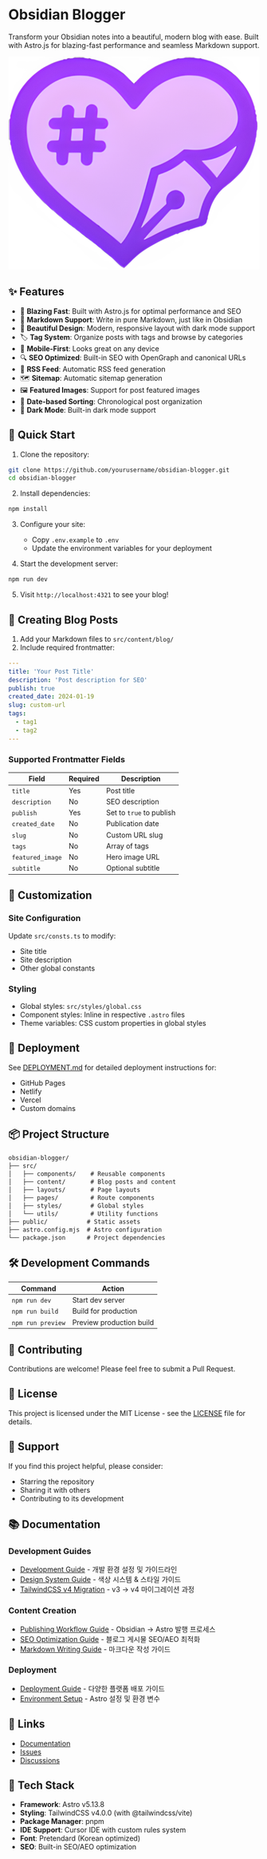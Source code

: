 # Obsidian Blogger

Transform your Obsidian notes into a beautiful, modern blog with ease. Built with Astro.js for blazing-fast performance and seamless Markdown support.

![Obsidian Blogger](public/images/design/icon.png)

## ✨ Features

- 🚀 **Blazing Fast**: Built with Astro.js for optimal performance and SEO
- 📝 **Markdown Support**: Write in pure Markdown, just like in Obsidian
- 🎨 **Beautiful Design**: Modern, responsive layout with dark mode support
- 🏷️ **Tag System**: Organize posts with tags and browse by categories
- 📱 **Mobile-First**: Looks great on any device
- 🔍 **SEO Optimized**: Built-in SEO with OpenGraph and canonical URLs
- 📰 **RSS Feed**: Automatic RSS feed generation
- 🗺️ **Sitemap**: Automatic sitemap generation
- 🖼️ **Featured Images**: Support for post featured images
- 📅 **Date-based Sorting**: Chronological post organization
- 🌙 **Dark Mode**: Built-in dark mode support

## 🚀 Quick Start

1. Clone the repository:
```bash
git clone https://github.com/yourusername/obsidian-blogger.git
cd obsidian-blogger
```

2. Install dependencies:
```bash
npm install
```

3. Configure your site:
   - Copy `.env.example` to `.env`
   - Update the environment variables for your deployment

4. Start the development server:
```bash
npm run dev
```

5. Visit `http://localhost:4321` to see your blog!

## 📝 Creating Blog Posts

1. Add your Markdown files to `src/content/blog/`
2. Include required frontmatter:
```yaml
---
title: 'Your Post Title'
description: 'Post description for SEO'
publish: true
created_date: 2024-01-19
slug: custom-url
tags:
  - tag1
  - tag2
---
```

### Supported Frontmatter Fields

| Field | Required | Description |
|-------|----------|-------------|
| `title` | Yes | Post title |
| `description` | No | SEO description |
| `publish` | Yes | Set to `true` to publish |
| `created_date` | No | Publication date |
| `slug` | No | Custom URL slug |
| `tags` | No | Array of tags |
| `featured_image` | No | Hero image URL |
| `subtitle` | No | Optional subtitle |

## 🎨 Customization

### Site Configuration

Update `src/consts.ts` to modify:
- Site title
- Site description
- Other global constants

### Styling

- Global styles: `src/styles/global.css`
- Component styles: Inline in respective `.astro` files
- Theme variables: CSS custom properties in global styles

## 🚀 Deployment

See [DEPLOYMENT.md](DEPLOYMENT.md) for detailed deployment instructions for:
- GitHub Pages
- Netlify
- Vercel
- Custom domains

## 📦 Project Structure

```
obsidian-blogger/
├── src/
│   ├── components/    # Reusable components
│   ├── content/       # Blog posts and content
│   ├── layouts/       # Page layouts
│   ├── pages/         # Route components
│   ├── styles/        # Global styles
│   └── utils/         # Utility functions
├── public/           # Static assets
├── astro.config.mjs  # Astro configuration
└── package.json      # Project dependencies
```

## 🛠️ Development Commands

| Command | Action |
|---------|--------|
| `npm run dev` | Start dev server |
| `npm run build` | Build for production |
| `npm run preview` | Preview production build |

## 🤝 Contributing

Contributions are welcome! Please feel free to submit a Pull Request.

## 📄 License

This project is licensed under the MIT License - see the [LICENSE](LICENSE) file for details.

## 💖 Support

If you find this project helpful, please consider:
- Starring the repository
- Sharing it with others
- Contributing to its development

## 📚 Documentation

### Development Guides
- [Development Guide](docs/development-guide.md) - 개발 환경 설정 및 가이드라인
- [Design System Guide](docs/design-system-guide.md) - 색상 시스템 & 스타일 가이드
- [TailwindCSS v4 Migration](CHANGELOG.md) - v3 → v4 마이그레이션 과정

### Content Creation
- [Publishing Workflow Guide](docs/publishing-workflow-guide.md) - Obsidian → Astro 발행 프로세스
- [SEO Optimization Guide](docs/seo-optimization-guide.md) - 블로그 게시물 SEO/AEO 최적화
- [Markdown Writing Guide](docs/markdown-writing-guide.md) - 마크다운 작성 가이드

### Deployment
- [Deployment Guide](DEPLOYMENT.md) - 다양한 플랫폼 배포 가이드
- [Environment Setup](astro.config.mjs) - Astro 설정 및 환경 변수

## 🔗 Links

- [Documentation](https://github.com/yourusername/obsidian-blogger/wiki)
- [Issues](https://github.com/yourusername/obsidian-blogger/issues)
- [Discussions](https://github.com/yourusername/obsidian-blogger/discussions)

## 🎨 Tech Stack

- **Framework**: Astro v5.13.8
- **Styling**: TailwindCSS v4.0.0 (with @tailwindcss/vite)
- **Package Manager**: pnpm
- **IDE Support**: Cursor IDE with custom rules system
- **Font**: Pretendard (Korean optimized)
- **SEO**: Built-in SEO/AEO optimization

